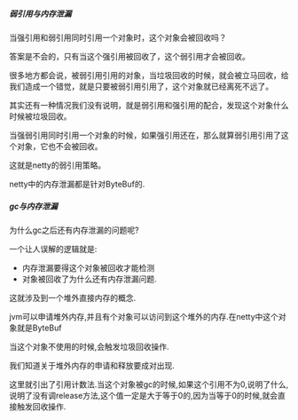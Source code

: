 ##### 弱引用与内存泄漏

当强引用和弱引用同时引用一个对象时，这个对象会被回收吗？

答案是不会的，只有当这个强引用被回收了，这个弱引用才会被回收。

很多地方都会说，被弱引用引用的对象，当垃圾回收的时候，就会被立马回收，给我们造成一个错觉，就是只要被弱引用引用了，这个对象就已经离死不远了。

其实还有一种情况我们没有说明，就是弱引用和强引用的配合，发现这个对象什么时候被垃圾回收。

当强弱引用同时引用一个对象的时候，如果强引用还在，那么就算弱引用引用了这个对象，它也不会被回收。

这就是netty的弱引用策略。

netty中的内存泄漏都是针对ByteBuf的.



##### gc与内存泄漏

为什么gc之后还有内存泄漏的问题呢?

一个让人误解的逻辑就是:

- 内存泄漏要得这个对象被回收才能检测
- 对象被回收了为什么还有内存泄漏问题.

这就涉及到一个堆外直接内存的概念.

jvm可以申请堆外内存,并且有个对象可以访问到这个堆外的内存.在netty中这个对象就是ByteBuf

当这个对象不使用的时候,会触发垃圾回收操作.

我们知道关于堆外内存的申请和释放要成对出现.

这里就引出了引用计数法.当这个对象被gc的时候,如果这个引用不为0,说明了什么,说明了没有调release方法,这个值一定是大于等于0的,因为当等于0的时候,就会直接触发回收操作.











